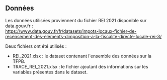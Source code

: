 ## Données

Les données utilisées proviennent du fichier REI 2021 disponible sur data.gouv.fr :  
https://www.data.gouv.fr/fr/datasets/impots-locaux-fichier-de-recensement-des-elements-dimposition-a-la-fiscalite-directe-locale-rei-3/

Deux fichiers ont été utilisés :
- REI_2021.xlsx : le dataset contenant l'ensemble des données sur la TFPB.
- TRACE_REI_2021.xlsx : le fichier ajoutant des informations sur les variables présentes dans le dataset.